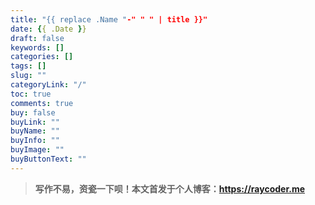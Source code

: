 ```yaml
---
title: "{{ replace .Name "-" " " | title }}"
date: {{ .Date }}
draft: false
keywords: []
categories: []
tags: []
slug: ""
categoryLink: "/"
toc: true
comments: true
buy: false
buyLink: ""
buyName: ""
buyInfo: ""
buyImage: ""
buyButtonText: ""
---
```


> **写作不易，资瓷一下呗！本文首发于个人博客：<https://raycoder.me>**
>

